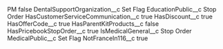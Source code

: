 <?xml version="1.0" encoding="UTF-8"?>
<CustomMetadata xmlns="http://soap.sforce.com/2006/04/metadata" xmlns:xsi="http://www.w3.org/2001/XMLSchema-instance" xmlns:xsd="http://www.w3.org/2001/XMLSchema">
    <label>PM</label>
    <protected>false</protected>
    <values>
        <field>DentalSupportOrganization__c</field>
        <value xsi:type="xsd:string">Set Flag</value>
    </values>
    <values>
        <field>EducationPublic__c</field>
        <value xsi:type="xsd:string">Stop Order</value>
    </values>
    <values>
        <field>HasCustomerServiceCommunication__c</field>
        <value xsi:type="xsd:boolean">true</value>
    </values>
    <values>
        <field>HasDiscount__c</field>
        <value xsi:type="xsd:boolean">true</value>
    </values>
    <values>
        <field>HasOfferCode__c</field>
        <value xsi:type="xsd:boolean">true</value>
    </values>
    <values>
        <field>HasParentKitProducts__c</field>
        <value xsi:type="xsd:boolean">false</value>
    </values>
    <values>
        <field>HasPricebookStopOrder__c</field>
        <value xsi:type="xsd:boolean">true</value>
    </values>
    <values>
        <field>IsMedicalGeneral__c</field>
        <value xsi:type="xsd:string">Stop Order</value>
    </values>
    <values>
        <field>MedicalPublic__c</field>
        <value xsi:type="xsd:string">Set Flag</value>
    </values>
    <values>
        <field>NotFranceIn116__c</field>
        <value xsi:type="xsd:boolean">true</value>
    </values>
</CustomMetadata>
